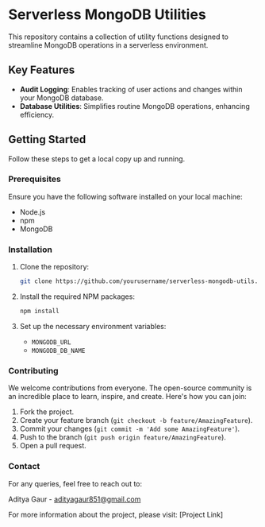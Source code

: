 # Serverless MongoDB Utilities

This repository contains a collection of utility functions designed to streamline MongoDB operations in a serverless environment.

## Key Features

- **Audit Logging**: Enables tracking of user actions and changes within your MongoDB database.
- **Database Utilities**: Simplifies routine MongoDB operations, enhancing efficiency.

## Getting Started

Follow these steps to get a local copy up and running.

### Prerequisites

Ensure you have the following software installed on your local machine:

- Node.js
- npm
- MongoDB

### Installation

1. Clone the repository:
    ```sh
    git clone https://github.com/yourusername/serverless-mongodb-utils.git
    ```

2. Install the required NPM packages:
    ```sh
    npm install
    ```

3. Set up the necessary environment variables:
    - `MONGODB_URL`
    - `MONGODB_DB_NAME`

### Contributing

We welcome contributions from everyone. The open-source community is an incredible place to learn, inspire, and create. Here's how you can join:

1. Fork the project.
2. Create your feature branch (`git checkout -b feature/AmazingFeature`).
3. Commit your changes (`git commit -m 'Add some AmazingFeature'`).
4. Push to the branch (`git push origin feature/AmazingFeature`).
5. Open a pull request.

### Contact

For any queries, feel free to reach out to:

Aditya Gaur - adityagaur851@gmail.com

For more information about the project, please visit: [Project Link]
